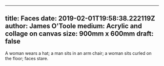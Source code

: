 
---
title: Faces
date: 2019-02-01T19:58:38.222119Z
author: James O'Toole
medium: Acrylic and collage on canvas
size: 900mm x 600mm
draft: false
---

A woman wears a hat; a man sits in an arm chair; a woman sits curled on the floor; faces stare.
